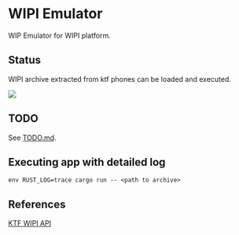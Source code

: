 # WIPI Emulator

WIP Emulator for WIPI platform.

## Status

WIPI archive extracted from ktf phones can be loaded and executed.

![](https://github.com/dlunch/wie/blob/main/docs/images/Trivial%20games%20playable.png)

## TODO

See [TODO.md](TODO.md).

## Executing app with detailed log

`env RUST_LOG=trace cargo run -- <path to archive>`

## References

[KTF WIPI API](https://nikita36078.github.io/J2ME_Docs/docs/KTF_WIPI_API/)
